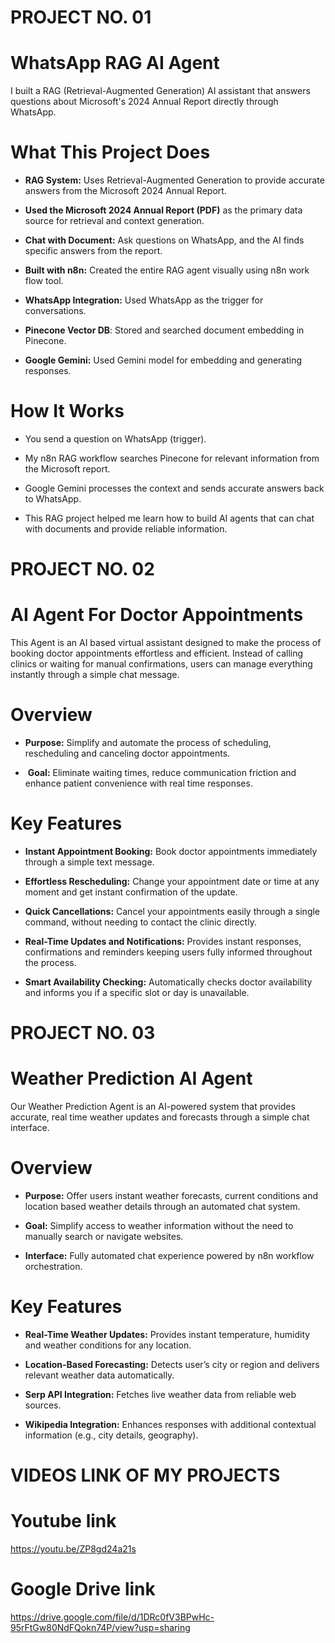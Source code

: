 # **PROJECT NO. 01**
# **WhatsApp RAG AI Agent**

I built a RAG (Retrieval-Augmented Generation) AI assistant that answers questions about Microsoft's 2024 Annual Report directly through WhatsApp.

# **What This Project Does**

- **RAG System:** Uses Retrieval-Augmented Generation to provide accurate answers from the Microsoft 2024 Annual Report.

- **Used the Microsoft 2024 Annual Report (PDF)** as the primary data source for retrieval and context generation.

- **Chat with Document:** Ask questions on WhatsApp, and the AI finds specific answers from the report.

- **Built with n8n:** Created the entire RAG agent visually using n8n work flow tool.

- **WhatsApp Integration:** Used WhatsApp as the trigger for conversations.

- **Pinecone Vector DB**: Stored and searched document embedding in Pinecone.

- **Google Gemini:** Used Gemini model for embedding and generating responses.

# **How It Works**

 - You send a question on WhatsApp (trigger).

- My n8n RAG workflow searches Pinecone for relevant information from the Microsoft report.

- Google Gemini processes the context and sends accurate answers back to WhatsApp.

- This RAG project helped me learn how to build AI agents that can chat with documents and provide reliable information.




# **PROJECT NO. 02**
# **AI Agent For Doctor Appointments**

This Agent is an AI based virtual assistant designed to make the process of booking doctor appointments effortless and efficient. Instead of calling clinics or waiting for manual confirmations, users can manage everything instantly through a simple chat message.

# **Overview**
- **Purpose:** Simplify and automate the process of scheduling, rescheduling and canceling doctor appointments.

-  **Goal:** Eliminate waiting times, reduce communication friction and enhance patient convenience with real time responses.

# **Key Features**

- **Instant Appointment Booking:** Book doctor appointments immediately through a simple text message.

- **Effortless Rescheduling:** Change your appointment date or time at any moment and get instant confirmation of the update.

- **Quick Cancellations:** Cancel your appointments easily through a single command, without needing to contact the clinic directly.

- **Real-Time Updates and Notifications:** Provides instant responses, confirmations and reminders keeping users fully informed throughout the process.

- **Smart Availability Checking:** Automatically checks doctor availability and informs you if a specific slot or day is unavailable.




# **PROJECT NO. 03**
# **Weather Prediction AI Agent**

Our Weather Prediction Agent is an AI-powered system that provides accurate, real time weather updates and forecasts through a simple chat interface.

# **Overview**

- **Purpose:** Offer users instant weather forecasts, current conditions and location based weather details through an automated chat system.

- **Goal:** Simplify access to weather information without the need to manually search or navigate websites.

- **Interface:** Fully automated chat experience powered by n8n workflow orchestration.

# **Key Features**

- **Real-Time Weather Updates:** Provides instant temperature, humidity and weather conditions for any location.

- **Location-Based Forecasting:** Detects user’s city or region and delivers relevant weather data automatically.

- **Serp API Integration:** Fetches live weather data from reliable web sources.

- **Wikipedia Integration:** Enhances responses with additional contextual information (e.g., city details, geography).



# **VIDEOS LINK OF MY PROJECTS**

# Youtube link
https://youtu.be/ZP8gd24a21s

# Google Drive link
https://drive.google.com/file/d/1DRc0fV3BPwHc-95rFtGw80NdFQokn74P/view?usp=sharing



